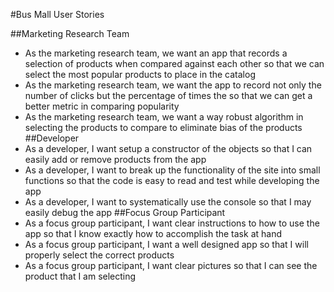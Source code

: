 #Bus Mall User Stories

##Marketing Research Team
* As the marketing research team, we want an app that records a selection of products when compared against each other so that we can select the most popular products to place in the catalog
* As the marketing research team, we want the app to record not only the number of clicks but the percentage of times the so that we can get a better metric in comparing popularity
* As the marketing research team, we want a way robust algorithm in selecting the products to compare to eliminate bias of the products
##Developer
* As a developer, I want setup a constructor of the objects so that I can easily add or remove products from the app
* As a developer, I want to break up the functionality of the site into small functions so that the code is easy to read and test while developing the app
* As a developer, I want to systematically use the console so that I may easily debug the app
##Focus Group Participant
* As a focus group participant, I want clear instructions to how to use the app so that I know exactly how to accomplish the task at hand
* As a focus group participant, I want a well designed app so that I will properly select the correct products
* As a focus group participant, I want clear pictures so that I can see the product that I am selecting
